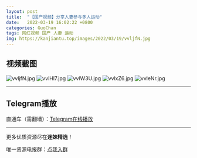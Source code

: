 ```yaml
---
layout: post
title:  "【国产视频】分享人妻参与多人运动"
date:   2022-03-19 16:02:22 +0800
categories: GuoChan
tags: 网红视频 国产 人妻 运动
img: https://kanjiantu.top/images/2022/03/19/vvljfN.jpg
---
```



## 视频截图

![vvljfN.jpg](https://kanjiantu.top/images/2022/03/19/vvljfN.jpg)
![vvlHl7.jpg](https://kanjiantu.top/images/2022/03/19/vvlHl7.jpg)
![vvlW3U.jpg](https://kanjiantu.top/images/2022/03/19/vvlW3U.jpg)
![vvlxZ6.jpg](https://kanjiantu.top/images/2022/03/19/vvlxZ6.jpg)
![vvleNr.jpg](https://kanjiantu.top/images/2022/03/19/vvleNr.jpg)

* * *
## Telegram播放

直通车（需翻墙）：[Telegram在线播放](https://t.me/mimeijingxuan/257)

* * *
更多优质资源尽在**迷妹精选**！

唯一资源电报群：[点我入群](https://t.me/mimeijingxuan)


